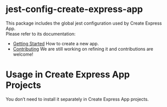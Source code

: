 # jest-config-create-express-app

This package includes the global jest configuration used by Create Express App.<br>
Please refer to its documentation:

- [Getting Started](https://github.com/getspooky/create-express-app#Getting-Started) How to create a new app.
- [Contributing](https://github.com/getspooky/create-express-app/blob/master/CONTRIBUTING.md) We are still working on refining it and contributions are welcome!

# Usage in Create Express App Projects

You don’t need to install it separately in Create Express App projects.

